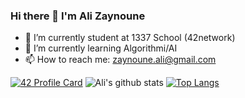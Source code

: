 ### Hi there 👋 I'm Ali Zaynoune

- 🔭 I’m currently student at 1337 School (42network)
- 🌱 I’m currently learning Algorithmi/AI 
- 📫 How to reach me: zaynoune.ali@gmail.com



[![42 Profile Card](https://1337-readme.vercel.app/api/profile?cursus=42cursus&login=alzaynou)](https://github.com/alizaynoune)
![Ali's github stats](https://github-readme-stats.vercel.app/api?username=alizaynoune&show_icons=true&theme=merko )
[![Top Langs](https://github-readme-stats.vercel.app/api/top-langs/?username=alizaynoune&layout=compact&theme=merko)](https://github.com/alizaynoune/github-readme-stats)
